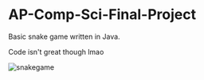 # AP-Comp-Sci-Final-Project
Basic snake game written in Java.

Code isn't great though lmao

![snakegame](https://user-images.githubusercontent.com/98245982/172068202-621e7638-f9af-4dfb-92db-ef31d126dd84.gif)
